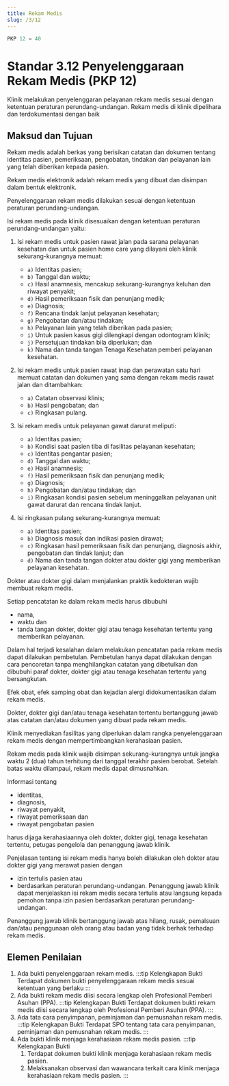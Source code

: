 ```yaml
---
title: Rekam Medis
slug: /3/12
---
```



``` js [Nilai]
PKP 12 = 40

```
# Standar 3.12 Penyelenggaraan Rekam Medis (PKP 12) 
Klinik melakukan penyelenggaran pelayanan rekam medis sesuai dengan ketentuan peraturan perundang-undangan.  Rekam medis di klinik dipelihara dan terdokumentasi dengan baik 
## Maksud dan Tujuan 
Rekam medis adalah berkas yang berisikan catatan dan dokumen tentang identitas pasien, pemeriksaan, pengobatan, tindakan dan pelayanan lain yang telah diberikan kepada pasien.  

Rekam medis elektronik adalah rekam medis yang dibuat dan disimpan dalam bentuk elektronik. 

Penyelenggaraan rekam medis dilakukan sesuai dengan ketentuan peraturan perundang-undangan. 

Isi rekam medis pada klinik disesuaikan dengan ketentuan peraturan perundang-undangan yaitu: 
1. Isi rekam medis untuk pasien rawat jalan pada sarana pelayanan kesehatan dan untuk pasien home care yang dilayani oleh klinik sekurang-kurangnya memuat: 
     - `a)` Identitas pasien; 
     - `b)` Tanggal dan waktu; 
     - `c)` Hasil anamnesis, mencakup sekurang-kurangnya keluhan dan riwayat penyakit; 
     - `d)` Hasil pemeriksaan fisik dan penunjang medik; 
     - `e)` Diagnosis; 
     - `f)` Rencana tindak lanjut pelayanan kesehatan; 
     - `g)` Pengobatan dan/atau tindakan; 
     - `h)` Pelayanan lain yang telah diberikan pada pasien; 
     - `i)` Untuk pasien kasus gigi dilengkapi dengan odontogram 
     klinik;  
     - `j)` Persetujuan tindakan bila diperlukan; dan 
     - `k)` Nama dan tanda tangan Tenaga Kesehatan pemberi pelayanan kesehatan.  
2. Isi rekam medis untuk pasien rawat inap dan perawatan satu hari memuat catatan dan dokumen yang sama dengan rekam medis rawat jalan dan ditambahkan: 
    - `a)` Catatan observasi klinis; 
    - `b)` Hasil pengobatan; dan 
    - `c)` Ringkasan pulang.  
 
3. Isi rekam medis untuk pelayanan gawat darurat meliputi: 
    - `a)` Identitas pasien; 
    - `b)` Kondisi saat pasien tiba di fasilitas pelayanan kesehatan; 
    - `c)` Identitas pengantar pasien; 
    - `d)` Tanggal dan waktu; 
    - `e)` Hasil anamnesis; 
    - `f)` Hasil pemeriksaan fisik dan penunjang medik; 
    - `g)` Diagnosis; 
    - `h)` Pengobatan dan/atau tindakan; dan 
    - `i)` Ringkasan kondisi pasien sebelum meninggalkan pelayanan unit gawat darurat dan rencana tindak lanjut. 
4. Isi ringkasan pulang sekurang-kurangnya memuat: 
    - `a)` Identitas pasien; 
    - `b)` Diagnosis masuk dan indikasi pasien dirawat; 
    - `c)` Ringkasan hasil pemeriksaan fisik dan penunjang, diagnosis akhir, pengobatan dan tindak lanjut; dan 
    - `d)` Nama dan tanda tangan dokter atau dokter gigi yang memberikan pelayanan kesehatan. 

Dokter atau dokter gigi dalam menjalankan praktik kedokteran wajib membuat rekam medis. 

Setiap pencatatan ke dalam rekam medis harus dibubuhi 
- nama, 
- waktu dan 
- tanda tangan dokter, dokter gigi atau tenaga kesehatan tertentu yang memberikan pelayanan. 

Dalam hal terjadi kesalahan dalam melakukan pencatatan pada rekam medis dapat dilakukan pembetulan. Pembetulan hanya dapat dilakukan dengan cara pencoretan tanpa menghilangkan catatan yang dibetulkan dan dibubuhi paraf dokter, dokter gigi atau tenaga kesehatan tertentu yang bersangkutan.  

Efek obat, efek samping obat dan kejadian alergi didokumentasikan dalam rekam medis. 

Dokter, dokter gigi dan/atau tenaga kesehatan tertentu bertanggung jawab atas catatan dan/atau dokumen yang dibuat pada rekam medis.  

Klinik menyediakan fasilitas yang diperlukan dalam rangka penyelenggaraan rekam medis dengan mempertimbangkan kerahasiaan pasien. 

Rekam medis pada klinik wajib disimpan sekurang-kurangnya untuk jangka waktu 2 (dua) tahun terhitung dari tanggal terakhir pasien berobat. Setelah batas waktu dilampaui, rekam medis dapat dimusnahkan. 

Informasi tentang 
- identitas, 
- diagnosis, 
- riwayat penyakit, 
- riwayat pemeriksaan dan 
- riwayat pengobatan pasien 

harus dijaga kerahasiaannya oleh dokter, dokter gigi, tenaga kesehatan tertentu, petugas pengelola dan penanggung jawab klinik.  

Penjelasan tentang isi rekam medis hanya boleh dilakukan oleh dokter atau dokter gigi yang merawat pasien dengan 
- izin tertulis pasien atau 
- berdasarkan peraturan perundang-undangan. Penanggung jawab klinik dapat menjelaskan isi rekam medis secara tertulis atau langsung kepada pemohon tanpa izin pasien berdasarkan peraturan perundang-undangan.  

Penanggung jawab klinik bertanggung jawab atas hilang, rusak, pemalsuan dan/atau penggunaan oleh orang atau badan yang tidak berhak terhadap rekam medis. 

##	Elemen Penilaian 
1. Ada bukti penyelenggaraan rekam medis. 
   :::tip Kelengkapan Bukti
   Terdapat 	dokumen 	bukti penyelenggaraan rekam medis sesuai ketentuan yang berlaku 
   ::: 
2. Ada bukti rekam medis diisi secara lengkap oleh Profesional Pemberi Asuhan (PPA). 
   :::tip Kelengkapan Bukti
   Terdapat dokumen bukti rekam medis diisi secara lengkap oleh Profesional Pemberi Asuhan (PPA).
   ::: 
3. Ada tata cara penyimpanan, peminjaman dan pemusnahan rekam medis. 
   :::tip Kelengkapan Bukti
   Terdapat SPO tentang tata cara penyimpanan, peminjaman dan pemusnahan rekam medis. 
   ::: 
4. Ada bukti klinik menjaga kerahasiaan rekam medis pasien. 
   :::tip Kelengkapan Bukti
   1. Terdapat dokumen bukti klinik menjaga kerahasiaan rekam medis pasien. 
   2. Melaksanakan observasi dan wawancara terkait cara klinik menjaga kerahasiaan rekam medis pasien. 
   ::: 
